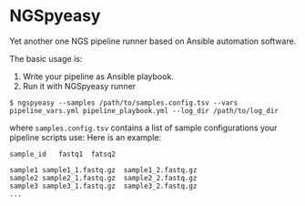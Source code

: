 # NGSpyeasy
Yet another one NGS pipeline runner based on Ansible automation software.

The basic usage is:
1. Write your pipeline as Ansible playbook.
2. Run it with NGSpyeasy runner

```
$ ngspyeasy --samples /path/to/samples.config.tsv --vars pipeline_vars.yml pipeline_playbook.yml --log_dir /path/to/log_dir
```

where `samples.config.tsv` contains a list of sample configurations your pipeline scripts use:
Here is an example:

```
sample_id   fastq1  fatsq2

sample1 sample1_1.fastq.gz  sample1_2.fastq.gz
sample2 sample2_1.fastq.gz  sample2_2.fastq.gz
sample3 sample3_1.fastq.gz  sample3_2.fastq.gz
...
```